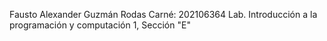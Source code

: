 Fausto Alexander Guzmán Rodas
Carné: 202106364
Lab. Introducción a la programación y computación 1, Sección "E"
